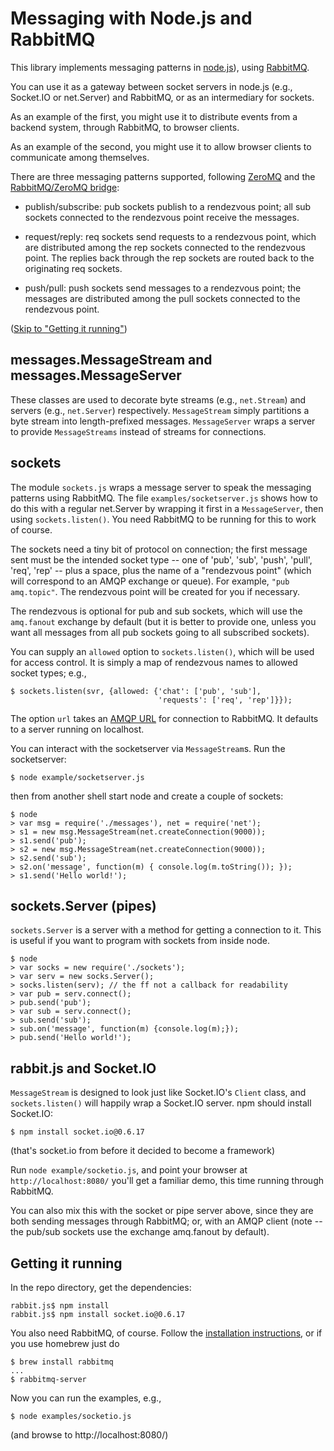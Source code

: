 # Messaging with Node.js and RabbitMQ

This library implements messaging patterns in
[node.js](http://nodejs.org/)), using
[RabbitMQ](http://www.rabbitmq.com/).

You can use it as a gateway between socket servers in node.js (e.g.,
Socket.IO or net.Server) and RabbitMQ, or as an intermediary for
sockets.

As an example of the first, you might use it to distribute events from
a backend system, through RabbitMQ, to browser clients.

As an example of the second, you might use it to allow browser clients
to communicate among themselves.

There are three messaging patterns supported, following
[ZeroMQ](http://zeromq.org/) and the [RabbitMQ/ZeroMQ
bridge](http://github.com/rabbitmq/rmq-0mq/):

 - publish/subscribe: pub sockets publish to a rendezvous point; all
   sub sockets connected to the rendezvous point receive the messages.

 - request/reply: req sockets send requests to a rendezvous point,
   which are distributed among the rep sockets connected to the
   rendezvous point.  The replies back through the rep sockets are
   routed back to the originating req sockets.

 - push/pull: push sockets send messages to a rendezvous point; the
   messages are distributed among the pull sockets connected to the
   rendezvous point.

(<a href="#running">Skip to "Getting it running"</a>)

## messages.MessageStream and messages.MessageServer

These classes are used to decorate byte streams (e.g., `net.Stream`) and
servers (e.g., `net.Server`) respectively. `MessageStream` simply
partitions a byte stream into length-prefixed
messages. `MessageServer` wraps a server to provide `MessageStreams`
instead of streams for connections.

## sockets

The module `sockets.js` wraps a message server to speak the messaging
patterns using RabbitMQ.  The file `examples/socketserver.js` shows
how to do this with a regular net.Server by wrapping it first in a
`MessageServer`, then using `sockets.listen()`. You need RabbitMQ to
be running for this to work of course.

The sockets need a tiny bit of protocol on connection; the first
message sent must be the intended socket type -- one of 'pub', 'sub',
'push', 'pull', 'req', 'rep' -- plus a space, plus the name of a
"rendezvous point" (which will correspond to an AMQP exchange or
queue).  For example, `"pub amq.topic"`.  The rendezvous point will be
created for you if necessary.

The rendezvous is optional for pub and sub sockets, which will use the
`amq.fanout` exchange by default (but it is better to provide one,
unless you want all messages from all pub sockets going to all
subscribed sockets).

You can supply an `allowed` option to `sockets.listen()`, which will
be used for access control. It is simply a map of rendezvous names to
allowed socket types; e.g.,

    $ sockets.listen(svr, {allowed: {'chat': ['pub', 'sub'],
                                     'requests': ['req', 'rep']}});

The option `url` takes an [AMQP
URL](http://rdoc.info/github/ruby-amqp/amqp/master/file/docs/ConnectingToTheBroker.textile#Using_connection_strings)
for connection to RabbitMQ. It defaults to a server running on
localhost.

You can interact with the socketserver via `MessageStream`s. Run the
socketserver:

    $ node example/socketserver.js

then from another shell start node and create a couple of sockets:

    $ node
    > var msg = require('./messages'), net = require('net');
    > s1 = new msg.MessageStream(net.createConnection(9000));
    > s1.send('pub');
    > s2 = new msg.MessageStream(net.createConnection(9000));
    > s2.send('sub');
    > s2.on('message', function(m) { console.log(m.toString()); });
    > s1.send('Hello world!');

## sockets.Server (pipes)

<code>sockets.Server</code> is a server with a method for getting a
connection to it.  This is useful if you want to program with sockets
from inside node.

    $ node
    > var socks = new require('./sockets');
    > var serv = new socks.Server();
    > socks.listen(serv); // the ff not a callback for readability
    > var pub = serv.connect();
    > pub.send('pub');
    > var sub = serv.connect();
    > sub.send('sub');
    > sub.on('message', function(m) {console.log(m);});
    > pub.send('Hello world!');

## rabbit.js and Socket.IO

`MessageStream` is designed to look just like Socket.IO's `Client`
class, and `sockets.listen()` will happily wrap a Socket.IO
server. npm should install Socket.IO:

    $ npm install socket.io@0.6.17

(that's socket.io from before it decided to become a framework)

Run `node example/socketio.js`, and point your browser at
`http://localhost:8080/` you'll get a familiar demo, this time running
through RabbitMQ.

You can also mix this with the socket or pipe server above, since they
are both sending messages through RabbitMQ; or, with an AMQP client
(note -- the pub/sub sockets use the exchange amq.fanout by default).

<a name="running"></a>
## Getting it running

In the repo directory, get the dependencies:

    rabbit.js$ npm install
    rabbit.js$ npm install socket.io@0.6.17

You also need RabbitMQ, of course. Follow the [installation
instructions](http://www.rabbitmq.com/install.html), or if you
use homebrew just do

    $ brew install rabbitmq
    ...
    $ rabbitmq-server

Now you can run the examples, e.g.,

    $ node examples/socketio.js

(and browse to http://localhost:8080/)
